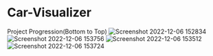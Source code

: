 # Car-Visualizer
Project Progression(Bottom to Top)
![Screenshot 2022-12-06 152834](https://user-images.githubusercontent.com/38327075/205880038-c7cc0466-cf6c-4819-8d6a-f9f1e515a567.png)
![Screenshot 2022-12-06 153756](https://user-images.githubusercontent.com/38327075/205882198-621e6814-1464-4f97-97bb-676a0d09440c.png)
![Screenshot 2022-12-06 153512](https://user-images.githubusercontent.com/38327075/205882225-4a90b0e0-cb69-492e-8aa8-a981dfae74f4.png)
![Screenshot 2022-12-06 153724](https://user-images.githubusercontent.com/38327075/205882244-0ebc695e-bea5-4112-959c-f60cc3c802b4.png)

